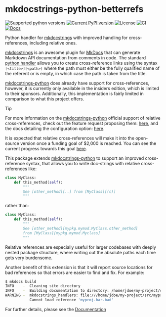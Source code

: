 # mkdocstrings-python-betterrefs

![Supported python versions](https://img.shields.io/pypi/pyversions/mkdocstrings-python-betterrefs.svg)
[![Current PyPI version](https://img.shields.io/pypi/v/mkdocstrings-python-betterrefs.svg)](https://pypi.org/project/mkdocstrings-python-betterrefs/)
![License](https://img.shields.io/github/license/ItsDrike/mkdocstrings-python-betterrefs)
[![CI](https://github.com/ItsDrike/mkdocstrings-python-betterrefs/actions/workflows/main.yml/badge.svg)](https://github.com/ItsDrike/mkdocstrings-python-betterrefs/actions/workflows/main.yml)
[![Docs](https://github.com/ItsDrike/mkdocstrings-python-betterrefs/actions/workflows/mkdocs.yml/badge.svg)](https://itsdrike.github.io/mkdocstrings-python-betterrefs)

Python handler for [mkdocstrings] with improved handling for cross-references, including relative ones.

[mkdocstrings] is an awesome plugin for [MkDocs] that can generate Markdown API documentation from comments in code. The
standard [python handler][mkdocstrings-python] allows you to create cross-reference links using the syntax
`[<title>][<path>]` where the path must either be the fully qualified name of the referent or is empty, in which case
the path is taken from the title.

[mkdocstrings-python] does already have support for cross-references, however, it is currently only available in the
insiders edition, which is limited to their sponsors. Additionally, this implementation is fairly limited in comparison
to what this project offers.

> [!TIP]
> For more information on the [mkdocstrings-python] official support of relative cross-references, check out the feature
> request proposing them: [here][official-xrefs-issue], and the docs detailing the configuration option:
> [here][official-xrefs-docs].
>
> It is expected that relative cross-references will make it into the open-source version once a funding goal of $2,000
> is reached. You can see the current progress towards this goal [here][official-xrefs-funding-goal].

This package extends [mkdocstrings-python] to support an improved cross-reference syntax, that allows you to write
doc-strings with relative cross-references like:

```python
class MyClass:
    def this_method(self):
        """
        See [other_method][..] from [MyClass][(c)]
        """
```

rather than:

```python
class MyClass:
    def this_method(self):
        """
        See [other_method][mypkg.mymod.MyClass.other_method]
        from [MyClass][mypkg.mymod.Myclass]
        """
```

Relative references are especially useful for larger codebases with deeply nested package structure, where writing out
the absolute paths each time gets very burdensome.

Another benefit of this extension is that it will report source locations for bad references so that errors are easier
to find and fix. For example:

```bash
$ mkdocs build
INFO    -  Cleaning site directory
INFO    -  Building documentation to directory: /home/jdoe/my-project/site
WARNING -  mkdocstrings_handlers: file:///home/jdoe/my-project/src/myproj/bar.py:16:
           Cannot load reference 'myproj.bar.bad'
```

For further details, please see the [Documentation](https://itsdrike.github.io/mkdocstrings-python-betterrefs)

[MkDocs]: https://mkdocs.readthedocs.io/
[mkdocstrings]: https://github.com/mkdocstrings/mkdocstrings
[mkdocstrings-python]: https://github.com/mkdocstrings/python
[official-xrefs-issue]: https://github.com/mkdocstrings/python/issues/27
[official-xrefs-docs]: https://mkdocstrings.github.io/python/usage/configuration/docstrings/?h=relative#relative_crossrefs
[official-xrefs-funding-goal]: https://mkdocstrings.github.io/python/insiders/#funding
